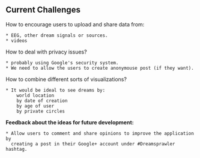 ## Current Challenges

How to encourage users to upload and share data from:

	* EEG, other dream signals or sources.
	* videos


How to deal with privacy issues? 
	
	* probably using Google's security system.
	* We need to allow the users to create anonymouse post (if they want).

How to combine different sorts of visualizations?
	
	* It would be ideal to see dreams by:
		world location
		by date of creation
		by age of user
		by private circles

**Feedback about the ideas for future development:**
	
	* Allow users to comment and share opinions to improve the application by
	  creating a post in their Google+ account under #Dreamsprawler hashtag.

	
